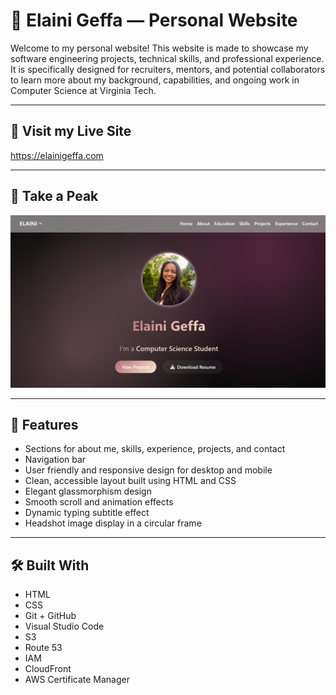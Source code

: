 # 💼 Elaini Geffa — Personal Website

Welcome to my personal website! This website is made to showcase my software engineering projects, technical skills, and professional experience. It is specifically designed for recruiters, mentors, and potential collaborators to learn more about my background, capabilities, and ongoing work in Computer Science at Virginia Tech.

---

## 🔗 Visit my Live Site

https://elainigeffa.com

---

## 🫣 Take a Peak

![Screenshot of website home page](Screenshot.png)

---

## 📌 Features

- Sections for about me, skills, experience, projects, and contact
- Navigation bar
- User friendly and responsive design for desktop and mobile
- Clean, accessible layout built using HTML and CSS
- Elegant glassmorphism design
- Smooth scroll and animation effects
- Dynamic typing subtitle effect
- Headshot image display in a circular frame

---

## 🛠 Built With

- HTML
- CSS
- Git + GitHub
- Visual Studio Code
- S3
- Route 53
- IAM
- CloudFront
- AWS Certificate Manager
